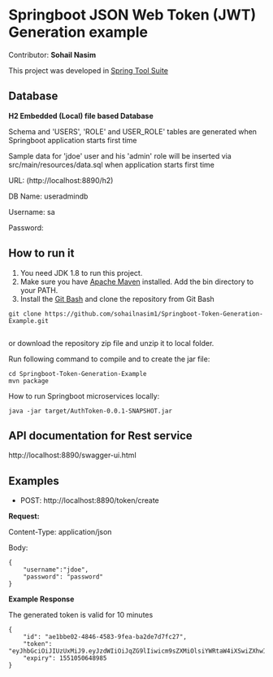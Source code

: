 # Springboot JSON Web Token (JWT) Generation  example
Contributor: **Sohail Nasim**

This project was developed in [Spring Tool Suite](http://spring.io/tools/sts)

## Database

**H2  Embedded (Local) file based Database**

Schema and 'USERS', 'ROLE' and USER_ROLE' tables are generated when Springboot application starts first time

Sample data for 'jdoe' user and his 'admin' role will be inserted via src/main/resources/data.sql when application starts first time

URL: (http://localhost:8890/h2)

DB Name: useradmindb

Username: sa

Password:


## How to run it
1. You need JDK 1.8 to run this project.
2. Make sure you have [Apache Maven](https://maven.apache.org/download.cgi) installed. Add the bin directory to your PATH.
3. Install the [Git Bash](https://git-scm.com/download) and clone the repository
 from Git Bash
 
```
git clone https://github.com/sohailnasim1/Springboot-Token-Generation-Example.git
 
```

 or download the repository zip file and unzip it to local folder.

Run following command to compile and to create the jar file:

```
cd Springboot-Token-Generation-Example
mvn package

```

How to run Springboot microservices locally:

```
java -jar target/AuthToken-0.0.1-SNAPSHOT.jar
```

## API documentation for Rest service
http://localhost:8890/swagger-ui.html

## Examples

* POST: http://localhost:8890/token/create


**Request:**

Content-Type: application/json

Body:

```
{
	"username":"jdoe",
	"password": "password"
}
```

**Example Response**

The generated token is valid for 10 minutes

```
{
    "id": "ae1bbe02-4846-4583-9fea-ba2de7d7fc27",
    "token": "eyJhbGciOiJIUzUxMiJ9.eyJzdWIiOiJqZG9lIiwicm9sZXMiOlsiYWRtaW4iXSwiZXhwIjoxNTUxMDUwNjQ4LCJpYXQiOjE1NTEwNTAwNDgsImp0aSI6ImFlMWJiZTAyLTQ4NDYtNDU4My05ZmVhLWJhMmRlN2Q3ZmMyNyJ9.mZdK0cAN0E7ASfFvzWXBAnzkz6yqQjJark9f9OEWkZ05EJqcUEcoxsoVowXwnJaheByTOWrpSG0LST1up8boSQ",
    "expiry": 1551050648985
}
```